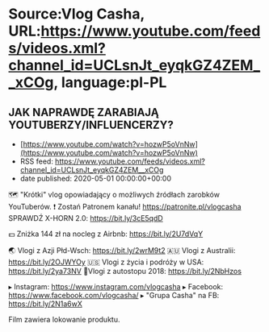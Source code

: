 # Source:Vlog Casha, URL:https://www.youtube.com/feeds/videos.xml?channel_id=UCLsnJt_eyqkGZ4ZEM__xCOg, language:pl-PL

## JAK NAPRAWDĘ ZARABIAJĄ YOUTUBERZY/INFLUENCERZY?
 - [https://www.youtube.com/watch?v=hozwP5oVnNw](https://www.youtube.com/watch?v=hozwP5oVnNw)
 - RSS feed: https://www.youtube.com/feeds/videos.xml?channel_id=UCLsnJt_eyqkGZ4ZEM__xCOg
 - date published: 2020-05-01 00:00:00+00:00

🗺️ "Krótki" vlog opowiadający o możliwych źródłach zarobków YouTuberów.
❗ Zostań Patronem kanału! https://patronite.pl/vlogcasha
SPRAWDŹ X-HORN 2.0:  https://bit.ly/3cE5qdD

💵 Zniżka 144 zł na nocleg z Airbnb: https://bit.ly/2U7dVqY

🌏 Vlogi z Azji Płd-Wsch: https://bit.ly/2wrM9t2
🇦🇺 Vlogi z Australii: https://bit.ly/2OJWYOy
🇺🇸 Vlogi z życia i podróży w USA: https://bit.ly/2ya73NV
🚙Vlogi z autostopu 2018: https://bit.ly/2NbHzos

▸ Instagram: https://www.instagram.com/vlogcasha
▸ Facebook: https://www.facebook.com/vlogcasha/
▸ "Grupa Casha" na FB: https://bit.ly/2N1a6wX

Film zawiera lokowanie produktu.

